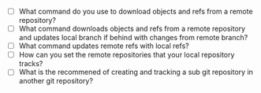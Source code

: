 - [ ] What command do you use to download objects and refs from a remote repository?
- [ ] What command downloads objects and refs from a remote repository and updates local branch if behind with changes from remote branch?
- [ ] What command updates remote refs with local refs?
- [ ] How can you set the remote repositories that your local repository tracks?
- [ ] What is the recommened of creating and tracking a sub git repository in another git repository?